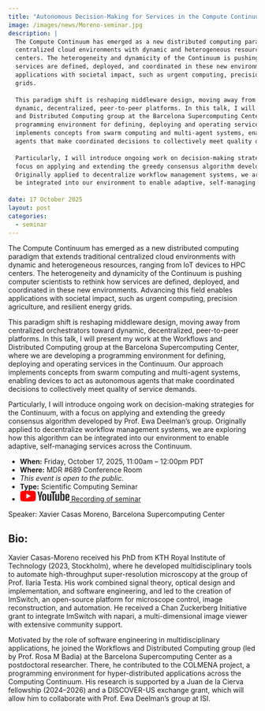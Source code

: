 ```yaml
---
title: "Autonomous Decision-Making for Services in the Compute Continuum"
image: /images/news/Moreno-seminar.jpg
description: |
  The Compute Continuum has emerged as a new distributed computing paradigm that extends traditional
  centralized cloud environments with dynamic and heterogeneous resources, ranging from IoT devices to HPC
  centers. The heterogeneity and dynamicity of the Continuum is pushing computer scientists to rethink how
  services are defined, deployed, and coordinated in these new environments. Advancing this field enables
  applications with societal impact, such as urgent computing, precision agriculture, and resilient energy
  grids.
  
  This paradigm shift is reshaping middleware design, moving away from centralized orchestrators toward
  dynamic, decentralized, peer-to-peer platforms. In this talk, I will present my work at the Workflows
  and Distributed Computing group at the Barcelona Supercomputing Center, where we are developing a
  programming environment for defining, deploying and operating services in the Continuum. Our approach
  implements concepts from swarm computing and multi-agent systems, enabling devices to act as autonomous
  agents that make coordinated decisions to collectively meet quality of service demands.
  
  Particularly, I will introduce ongoing work on decision-making strategies for the Continuum, with a
  focus on applying and extending the greedy consensus algorithm developed by Prof. Ewa Deelman’s group.
  Originally applied to decentralize workflow management systems, we are exploring how this algorithm can
  be integrated into our environment to enable adaptive, self-managing services across the Continuum.

date: 17 October 2025
layout: post
categories:
  - seminar
---
```


The Compute Continuum has emerged as a new distributed computing paradigm that extends traditional centralized cloud environments with dynamic and heterogeneous resources, ranging from IoT devices to HPC centers. The heterogeneity and dynamicity of the Continuum is pushing computer scientists to rethink how services are defined, deployed, and coordinated in these new environments. Advancing this field enables applications with societal impact, such as urgent computing, precision agriculture, and resilient energy grids.

This paradigm shift is reshaping middleware design, moving away from centralized orchestrators toward dynamic, decentralized, peer-to-peer platforms. In this talk, I will present my work at the Workflows and Distributed Computing group at the Barcelona Supercomputing Center, where we are developing a programming environment for defining, deploying and operating services in the Continuum. Our approach implements concepts from swarm computing and multi-agent systems, enabling devices to act as autonomous agents that make coordinated decisions to collectively meet quality of service demands.

Particularly, I will introduce ongoing work on decision-making strategies for the Continuum, with a focus on applying and extending the greedy consensus algorithm developed by Prof. Ewa Deelman’s group. Originally applied to decentralize workflow management systems, we are exploring how this algorithm can be integrated into our environment to enable adaptive, self-managing services across the Continuum.

- **When:** Friday, October 17, 2025, 11:00am – 12:00pm PDT
- **Where:** MDR #689 Conference Room
- _This event is open to the public._
- **Type:** Scientific Computing Seminar
- <img src="/images/smallyoutubelogo.png"><a href="https://www.youtube.com/watch?v=LE7L_lPJ09Y">  Recording of seminar</a>

Speaker: Xavier Casas Moreno, Barcelona Supercomputing Center

## Bio:

Xavier Casas-Moreno received his PhD from KTH Royal Institute of Technology (2023, Stockholm), where he developed multidisciplinary tools to automate high-throughput super-resolution microscopy at the group of Prof. Ilaria Testa. His work combined signal theory, optical design and implementation, and software engineering, and led to the creation of ImSwitch, an open-source platform for microscope control, image reconstruction, and automation. He received a Chan Zuckerberg Initiative grant to integrate ImSwitch with napari, a multi-dimensional image viewer with extensive community support.

Motivated by the role of software engineering in multidisciplinary applications, he joined the Workflows and Distributed Computing group (led by Prof. Rosa M Badia) at the Barcelona Supercomputing Center as a postdoctoral researcher. There, he contributed to the COLMENA project, a programming environment for hyper-distributed applications across the Computing Continuum. His research is supported by a Juan de la Cierva fellowship (2024–2026) and a DISCOVER-US exchange grant, which will allow him to collaborate with Prof. Ewa Deelman’s group at ISI.
